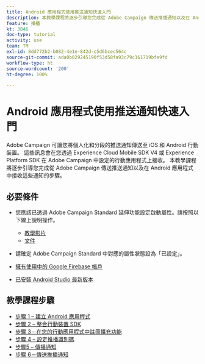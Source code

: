 ```yaml
---
title: Android 應用程式使用推送通知快速入門
description: 本教學課程將逐步引導您完成從 Adobe Campaign 傳送推播通知以及在 Android 應用程式中接收這些通知的步驟。
feature: 推播
kt: 3846
doc-type: tutorial
activity: use
team: TM
exl-id: 8dd772b2-b082-4e1e-842d-c5d6bcec564c
source-git-commit: ada0b029245190f53d58fa93c79c161719bfe9fd
workflow-type: ht
source-wordcount: '200'
ht-degree: 100%

---
```


# Android 應用程式使用推送通知快速入門

Adobe Campaign 可讓您將個人化和分段的推送通知傳送至 iOS 和 Android 行動裝置。
這些訊息會在您透過 Experience Cloud Mobile SDK V4 或 Experience Platform SDK 在 Adobe Campaign 中設定的行動應用程式上接收。
本教學課程將逐步引導您完成從 Adobe Campaign 傳送推送通知以及在 Android 應用程式中接收這些通知的步驟。

## 必要條件

* 您應該已透過 Adobe Campaign Standard 延伸功能設定啟動屬性。請按照以下線上說明操作。
   * [教學影片](https://video.tv.adobe.com/v/26224?quality=12)
   * [文件](https://docs.adobe.com/content/help/zh-Hant/campaign-learn/campaign-standard-tutorials/communication-channels/mobile/configure-mobile-apps-using-aep-sdk.html)

* 請確定 Adobe Campaign Standard 中對應的屬性狀態設為「已設定」。
* [擁有使用中的 Google Firebase 帳戶](https://firebase.google.com)
* [已安裝 Android Studio 最新版本](https://developer.android.com/studio)

## 教學課程步驟

* [步驟 1 – 建立 Android 應用程式](/help/tutorial-push-notifications-android/create-android-app.md)
* [步驟 2 – 整合行動裝置 SDK](/help/tutorial-push-notifications-android/integrating-with-mobile-sdk.md)
* [步驟 3－在您的行動應用程式中註冊擴充功能](/help/tutorial-push-notifications-android/register-mobile-extensions.md)
* [步驟 4 – 設定推播識別碼](/help/tutorial-push-notifications-android/set-push-identifier.md)
* [步驟5 – 傳播通知](/help/tutorial-push-notifications-android/propagate-notification.md)
* [步驟 6－傳送推播通知](/help/tutorial-push-notifications-android/send-push-notification.md)
